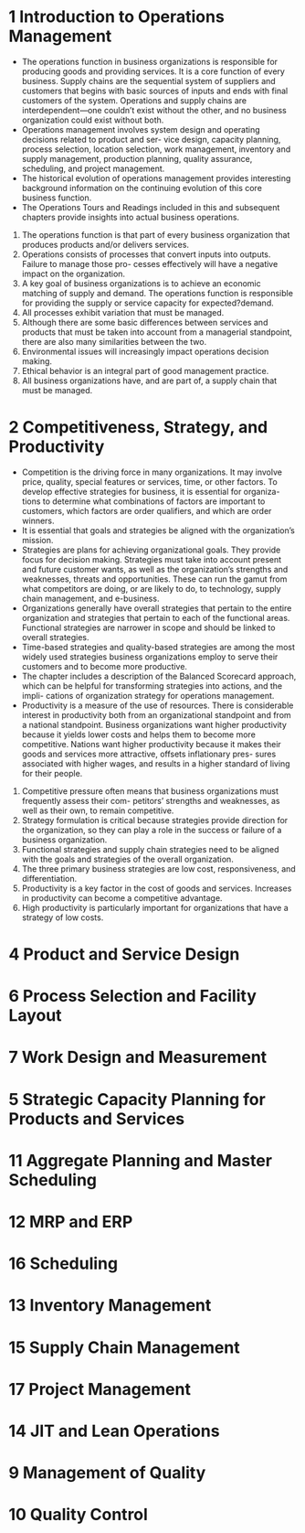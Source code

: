 # 1 Introduction to Operations Management
* The operations function in business organizations is responsible for producing goods and providing services. It is a core function of every business. Supply chains are the sequential system of suppliers and customers that begins with basic sources of inputs and ends with final customers of the system. Operations and supply chains are interdependent—one couldn’t exist without the other, and no business organization could exist without both.
* Operations management involves system design and operating decisions related to product and ser- vice design, capacity planning, process selection, location selection, work management, inventory and supply management, production planning, quality assurance, scheduling, and project management.
* The historical evolution of operations management provides interesting background information on the continuing evolution of this core business function.
* The Operations Tours and Readings included in this and subsequent chapters provide insights into actual business operations.
1. The operations function is that part of every business organization that produces products and/or delivers services.
2. Operations consists of processes that convert inputs into outputs. Failure to manage those pro- cesses effectively will have a negative impact on the organization.
3. A key goal of business organizations is to achieve an economic matching of supply and demand. The operations function is responsible for providing the supply or service capacity for expected?demand.
4. All processes exhibit variation that must be managed.
5. Although there are some basic differences between services and products that must be taken into account from a managerial standpoint, there are also many similarities between the two.
6. Environmental issues will increasingly impact operations decision making.
7. Ethical behavior is an integral part of good management practice.
8. All business organizations have, and are part of, a supply chain that must be managed.

# 2 Competitiveness, Strategy, and Productivity
* Competition is the driving force in many organizations. It may involve price, quality, special features or services, time, or other factors. To develop effective strategies for business, it is essential for organiza- tions to determine what combinations of factors are important to customers, which factors are order qualifiers, and which are order winners.
* It is essential that goals and strategies be aligned with the organization’s mission.
* Strategies are plans for achieving organizational goals. They provide focus for decision making. Strategies must take into account present and future customer wants, as well as the organization’s strengths and weaknesses, threats and opportunities. These can run the gamut from what competitors are doing, or are likely to do, to technology, supply chain management, and e-business.
* Organizations generally have overall strategies that pertain to the entire organization and strategies that pertain to each of the functional areas. Functional strategies are narrower in scope and should be linked to overall strategies.
* Time-based strategies and quality-based strategies are among the most widely used strategies business organizations employ to serve their customers and to become more productive.
* The chapter includes a description of the Balanced Scorecard approach, which can be helpful for transforming strategies into actions, and the impli- cations of organization strategy for operations management.
* Productivity is a measure of the use of resources. There is considerable interest in productivity both from an organizational standpoint and from a national standpoint. Business organizations want higher productivity because it yields lower costs and helps them to become more competitive. Nations want higher productivity because it makes their goods and services more attractive, offsets inflationary pres- sures associated with higher wages, and results in a higher standard of living for their people.

1.  Competitive pressure often means that business organizations must frequently assess their com- petitors’ strengths and weaknesses, as well as their own, to remain competitive.
2.  Strategy formulation is critical because strategies provide direction for the organization, so they can play a role in the success or failure of a business organization.
3.  Functional strategies and supply chain strategies need to be aligned with the goals and strategies of the overall organization.
4.  The three primary business strategies are low cost, responsiveness, and differentiation.
5.  Productivity is a key factor in the cost of goods and services. Increases in productivity can become a competitive advantage.
6.  High productivity is particularly important for organizations that have a strategy of low costs.

# 4 Product and Service Design

# 6 Process Selection and Facility Layout


# 7 Work Design and Measurement

# 5 Strategic Capacity Planning for Products and Services

# 11 Aggregate Planning and Master Scheduling

# 12 MRP and ERP

# 16 Scheduling

# 13 Inventory Management

# 15 Supply Chain Management

# 17 Project Management

# 14 JIT and Lean Operations

# 9 Management of Quality

# 10 Quality Control

